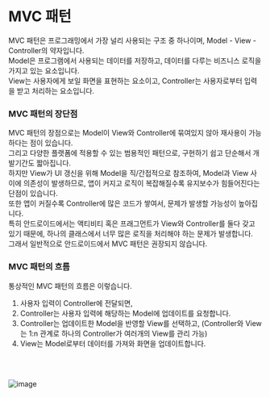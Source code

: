 # MVC 패턴
MVC 패턴은 프로그래밍에서 가장 널리 사용되는 구조 중 하나이며, Model - View - Controller의 약자입니다.<br>
Model은 프로그램에서 사용되는 데이터를 저장하고, 데이터를 다루는 비즈니스 로직을 가지고 있는 요소입니다.<br>
View는 사용자에게 보일 화면을 표현하는 요소이고, Controller는 사용자로부터 입력을 받고 처리하는 요소입니다.

### MVC 패턴의 장단점
MVC 패턴의 장점으로는 Model이 View와 Controller에 묶여있지 않아 재사용이 가능하다는 점이 있습니다.<br>
그리고 다양한 플랫폼에 적용할 수 있는 범용적인 패턴으로, 구현하기 쉽고 단순해서 개발기간도 짧아집니다.<br>
하지만 View가 UI 갱신을 위해 Model을 직/간접적으로 참조하여, Model과 View 사이에 의존성이 발생하므로, 앱이 커지고 로직이 복잡해질수록 유지보수가 힘들어진다는 단점이 있습니다.<br>
또한 앱이 커질수록 Controller에 많은 코드가 쌓여서, 문제가 발생할 가능성이 높아집니다.<br>
특히 안드로이드에서는 액티비티 혹은 프래그먼트가 View와 Controller를 둘다 갖고 있기 때문에, 하나의 클래스에서 너무 많은 로직을 처리해야 하는 문제가 발생합니다.<br>
그래서 일반적으로 안드로이드에서 MVC 패턴은 권장되지 않습니다.

### MVC 패턴의 흐름
통상적인 MVC 패턴의 흐름은 이렇습니다.
1. 사용자 입력이 Controller에 전달되면,
2. Controller는 사용자 입력에 해당하는 Model에 업데이트를 요청합니다.
3. Controller는 업데이트한 Model을 반영할 View를 선택하고, (Controller와 View는 1:n 관계로 하나의 Controller가 여러개의 View를 관리 가능)
4. View는 Model로부터 데이터를 가져와 화면을 업데이트합니다.

<br>
<br>

![image](https://github.com/sdhong0609/Tech-Study/assets/78577085/5ef435fa-a789-42aa-b9ef-4bcf7f178bd7)


